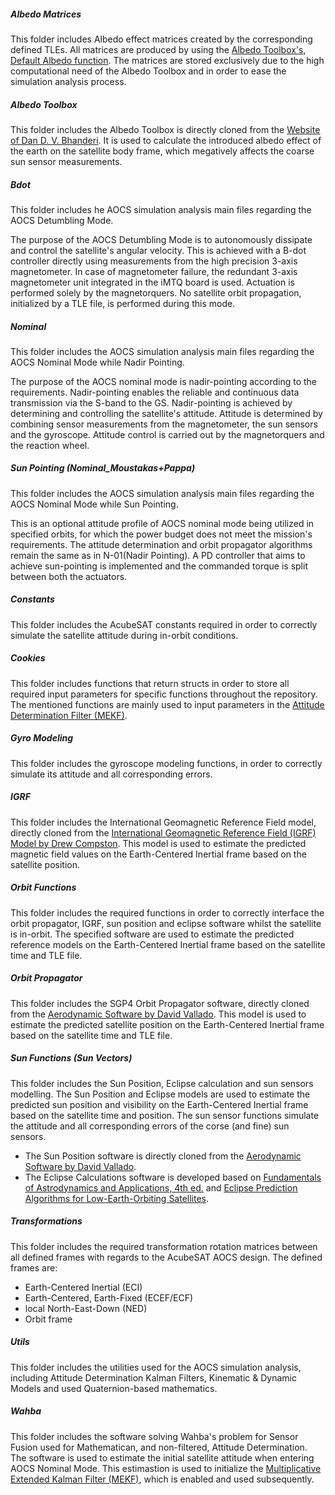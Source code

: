 ##### Albedo Matrices
This folder includes Albedo effect matrices created by the corresponding defined TLEs. All matrices are produced by using the [Albedo Toolbox's](https://gitlab.com/acubesat/adcs/adcs-mekf/-/tree/GainTuning/src/AlbedoToolbox-1.0), [Default Albedo function](https://gitlab.com/acubesat/adcs/adcs-mekf/-/blob/GainTuning/src/AlbedoToolbox-1.0/albedo.m). The matrices are stored exclusively due to the high computational need of the Albedo Toolbox and in order to ease the simulation analysis process.

##### Albedo Toolbox
This folder includes the Albedo Toolbox is directly cloned from the [Website of Dan D. V. Bhanderi](https://www.bhanderi.dk/downloads/). It is used to calculate the introduced albedo effect of the earth on the satellite body frame, which megatively affects the coarse sun sensor measurements.

##### Bdot
This folder includes he AOCS simulation analysis main files regarding the AOCS Detumbling Mode.

The purpose of the AOCS Detumbling Mode is to autonomously dissipate and control the satellite's angular velocity. This is achieved with a B-dot controller directly using measurements from the high precision 3-axis magnetometer. In case of magnetometer failure, the redundant 3-axis magnetometer unit integrated in the iMTQ board is used. Actuation is performed solely by the magnetorquers. No satellite orbit propagation, initialized by a TLE file, is performed during this mode.

##### Nominal
This folder includes the AOCS simulation analysis main files regarding the AOCS Nominal Mode while Nadir Pointing.

The purpose of the AOCS nominal mode is nadir-pointing according to the requirements. Nadir-pointing enables the reliable and continuous data transmission via the S-band to the GS. Nadir-pointing is achieved by determining and controlling the satellite's attitude. Attitude is determined by combining sensor measurements from the magnetometer, the sun sensors and the gyroscope. Attitude control is carried out by the magnetorquers and the reaction wheel.

##### Sun Pointing (Nominal_Moustakas+Pappa)
This folder includes the AOCS simulation analysis main files regarding the AOCS Nominal Mode while Sun Pointing.

This is an optional attitude profile of AOCS nominal mode being utilized in specified orbits, for which the power budget does not meet the mission's requirements. The attitude determination and orbit propagator algorithms remain the same as in N-01(Nadir Pointing). A PD controller that aims to achieve sun-pointing is implemented and the commanded torque is split between both the actuators.

##### Constants
This folder includes the AcubeSAT constants required in order to correctly simulate the satellite attitude during in-orbit conditions.

##### Cookies
This folder includes functions that return structs in order to store all required input parameters for specific functions throughout the repository. The mentioned functions are mainly used to input parameters in the [Attitude Determination Filter (MEKF)](https://gitlab.com/acubesat/adcs/adcs-mekf/-/tree/GainTuning/src/utils/kf_lib).

##### Gyro Modeling
This folder includes the gyroscope modeling functions, in order to correctly simulate its attitude and all corresponding errors.

##### IGRF
This folder includes the International Geomagnetic Reference Field model, directly cloned from the [International Geomagnetic Reference Field (IGRF) Model by Drew Compston](https://www.mathworks.com/matlabcentral/fileexchange/34388-international-geomagnetic-reference-field-igrf-model). This model is used to estimate the predicted magnetic field values on the Earth-Centered Inertial frame based on the satellite position.

##### Orbit Functions
This folder includes the required functions in order to correctly interface the orbit propagator, IGRF, sun position and eclipse software whilst the satellite is in-orbit. The specified software are used to estimate the predicted reference models on the Earth-Centered Inertial frame based on the satellite time and TLE file.

##### Orbit Propagator
This folder includes the SGP4 Orbit Propagator software, directly cloned from the [Aerodynamic Software by David Vallado](https://celestrak.com/software/vallado-sw.php). This model is used to estimate the predicted satellite position on the Earth-Centered Inertial frame based on the satellite time and TLE file.

##### Sun Functions (Sun Vectors)
This folder includes the Sun Position, Eclipse calculation and sun sensors modelling. The Sun Position and Eclipse models are used to estimate the predicted sun position and visibility on the Earth-Centered Inertial frame based on the satellite time and position. The sun sensor functions simulate the attitude and all corresponding errors of the corse (and fine) sun sensors.
+ The Sun Position software is directly cloned from the [Aerodynamic Software by David Vallado](https://celestrak.com/software/vallado-sw.php).
+ The Eclipse Calculations software is developed based on [Fundamentals of Astrodynamics and Applications, 4th ed.](http://libgen.rs/book/index.php?md5=2EE909BE4133AF468EAD7E83B030B80D) and [Eclipse Prediction Algorithms for Low-Earth-Orbiting Satellites](https://ieeexplore.ieee.org/document/7967707).

##### Transformations
This folder includes the required transformation rotation matrices between all defined frames with regards to the AcubeSAT AOCS design. The defined frames are:
+ Earth-Centered Inertial (ECI)
+ Earth-Centered, Earth-Fixed (ECEF/ECF)
+ local North-East-Down (NED)
+ Orbit frame

##### Utils
This folder includes the utilities used for the AOCS simulation analysis, including Attitude Determination Kalman Filters, Kinematic & Dynamic Models and used Quaternion-based mathematics.

##### Wahba
This folder includes the software solving Wahba's problem for Sensor Fusion used for Mathematican, and non-filtered, Attitude Determination. The software is used to estimate the initial satellite attitude when entering AOCS Nominal Mode. This estimastion is used to initialize the [Multiplicative Extended Kalman Filter (MEKF)](https://gitlab.com/acubesat/adcs/adcs-mekf/-/tree/GainTuning/src/utils/kf_lib/%40EKF), which is enabled and used subsequently.
